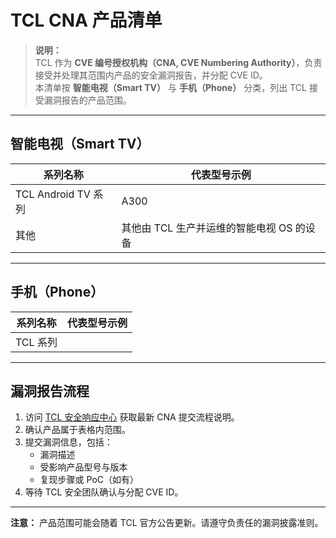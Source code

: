 # TCL CNA 产品清单

> **说明：**  
> TCL 作为 **CVE 编号授权机构（CNA, CVE Numbering Authority）**，负责接受并处理其范围内产品的安全漏洞报告，并分配 CVE ID。  
> 本清单按 **智能电视（Smart TV）** 与 **手机（Phone）** 分类，列出 TCL 接受漏洞报告的产品范围。

---

## 智能电视（Smart TV）

| 系列名称             | 代表型号示例                                        |
| -------------------- | --------------------------------------------------- |
| TCL Android TV 系列  | A300     |
| 其他                 | 其他由 TCL 生产并运维的智能电视 OS 的设备             |

---

## 手机（Phone）

| 系列名称             | 代表型号示例                                        |
| -------------------- | --------------------------------------------------- |
| TCL 系列          |          |

---

## 漏洞报告流程

1. 访问 [TCL 安全响应中心](https://src.tcl.com) 获取最新 CNA 提交流程说明。  
2. 确认产品属于表格内范围。  
3. 提交漏洞信息，包括：
   - 漏洞描述
   - 受影响产品型号与版本
   - 复现步骤或 PoC（如有）
4. 等待 TCL 安全团队确认与分配 CVE ID。

---

**注意：** 产品范围可能会随着 TCL 官方公告更新。请遵守负责任的漏洞披露准则。
